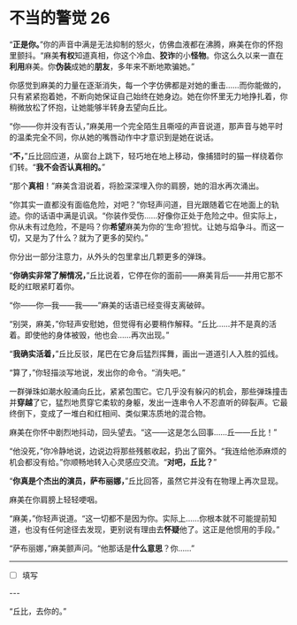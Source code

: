 # 不当的警觉 26

“**正是你。**”你的声音中满是无法抑制的怒火，仿佛血液都在沸腾，麻美在你的怀抱里颤抖。“麻美**有权**知道真相，你这个冷血、**狡诈**的小**怪物**。你这么久以来一直在**利用**麻美。你**伪装**成她的**朋友**，多年来不断地欺骗她。”

你感觉到麻美的力量在逐渐消失，每一个字仿佛都是对她的重击……而你能做的，只有紧紧抱着她，不断向她保证自己始终在她身边。她在你怀里无力地挣扎着，你稍微放松了怀抱，让她能够半转身去望向丘比。

“你——你并没有否认，”麻美用一个完全陌生且嘶哑的声音说道，那声音与她平时的温柔完全不同，你从她的嘴唇动作中才意识到是她在说话。

“**不，**”丘比回应道，从窗台上跳下，轻巧地在地上移动，像捕猎时的猫一样绕着你们转。“**我不会否认真相的。**”

“那个**真相**！”麻美含泪说着，将脸深深埋入你的肩膀，她的泪水再次涌出。

“你其实一直都没有面临危险，对吧？”你轻声问道，目光跟随着它在地面上的轨迹。你的话语中满是讥讽。“你装作受伤……好像你正处于危险之中。但实际上，你从未有过危险，不是吗？你**希望**麻美为你的‘生命’担忧。让她与焰争斗。而这一切，又是为了什么？就为了更多的契约。”

你分出一部分注意力，从外头的包里拿出几颗更多的弹珠。

“**你确实非常了解情况，**”丘比说着，它停在你的面前——麻美背后——并用它那不眨的红眼紧盯着你。

“你——你—我——我——”麻美的话语已经变得支离破碎。

“别哭，麻美，”你轻声安慰她，但觉得有必要稍作解释。“丘比……并不是真的活着。即使他的身体被毁，他也会……再次出现。”

“**我确实活着，**”丘比反驳，尾巴在它身后猛烈挥舞，画出一道道引人入胜的弧线。

“算了，”你轻描淡写地说，发出你的命令。“消失吧。”

一群弹珠如潮水般涌向丘比，紧紧包围它。它几乎没有躲闪的机会，那些弹珠撞击并**穿越**了它，猛烈地贯穿它柔软的身躯，发出一连串令人不忍直听的碎裂声。它最终倒下，变成了一堆白和红相间、类似果冻质地的混合物。

麻美在你怀中剧烈地抖动，回头望去。“这——这是怎么回事……丘——丘比！”

“他没死，”你冷静地说，边说边将那些残骸收起，扔出了窗外。“我连给他添麻烦的机会都没有给。”你顺畅地转入心灵感应交流。“**对吧，丘比？**”

“**你真是个杰出的演员，萨布丽娜，**”丘比回答，虽然它并没有在物理上再次显现。

麻美在你肩膀上轻轻哽咽。

“麻美，”你轻声说道。“这一切都不是因为你。实际上……你根本就不可能提前知道，也没有任何途径去发现，更别说有理由去**怀疑**他了。这正是他惯用的手段。”

“萨布丽娜，”麻美颤声问。“他那话是**什么意思**？你……”

---

- [ ] 填写

---​

“丘比，去你的。”
